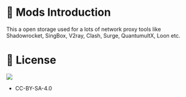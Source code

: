 # 📝 Mods Introduction
This a open storage used for a lots of network proxy tools like Shadowrocket, SingBox, V2ray, Clash, Surge, QuantumultX, Loon etc.
# 🔰 License
[![](https://licensebuttons.net/l/by-sa/4.0/88x31.png)](https://creativecommons.org/licenses/by-sa/4.0/deed.en)
* CC-BY-SA-4.0
